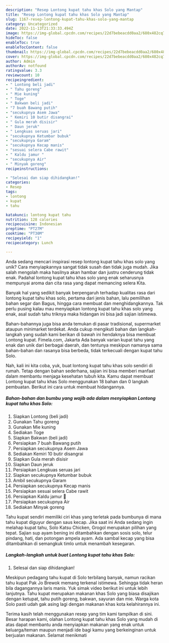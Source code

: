```yaml
---
description: "Resep Lontong kupat tahu khas Solo yang Mantap"
title: "Resep Lontong kupat tahu khas Solo yang Mantap"
slug: 1167-resep-lontong-kupat-tahu-khas-solo-yang-mantap
category: Uncategorized
date: 2022-11-13T21:33:33.494Z
image: https://img-global.cpcdn.com/recipes/22d7bebeacdd0aa2/680x482cq70/lontong-kupat-tahu-khas-solo-foto-resep-utama.jpg
hideToc: false
enableToc: true
enableTocContent: false
thumbnail: https://img-global.cpcdn.com/recipes/22d7bebeacdd0aa2/680x482cq70/lontong-kupat-tahu-khas-solo-foto-resep-utama.jpg
cover: https://img-global.cpcdn.com/recipes/22d7bebeacdd0aa2/680x482cq70/lontong-kupat-tahu-khas-solo-foto-resep-utama.jpg
author: Admin
authorAv: notfound
ratingvalue: 3.3
reviewcount: 10
recipeingredient:
- " Lontong beli jadi"
- " Tahu goreng"
- " Mie kuning"
- " Toge"
- " Bakwan beli jadi"
- "7 buah Bawang putih"
- "secukupnya Asem Jawa"
- " Kemiri 10 butir disangrai"
- " Gula merah disisir"
- " Daun jeruk"
- " Lengkuas seruas jari"
- "secukupnya Ketumbar bubuk"
- "secukupnya Garam"
- "secukupnya Kecap manis"
- "sesuai selera Cabe rawit"
- " Kaldu jamur "
- "secukupnya Air"
- " Minyak goreng"
recipeinstructions:

- "Selesai dan siap dihidangkan!"
categories:
- Resep
tags:
- lontong
- kupat
- tahu

katakunci: lontong kupat tahu 
nutrition: 128 calories
recipecuisine: Indonesian
preptime: "PT27M"
cooktime: "PT30M"
recipeyield: "1"
recipecategory: Lunch

---
```





Anda sedang mencari inspirasi resep lontong kupat tahu khas solo yang unik? Cara menyiapkannya sangat tidak susah dan tidak juga mudah. Jika salah mengolah maka hasilnya akan hambar dan justru cenderung tidak enak. Padahal lontong kupat tahu khas solo yang enak seharusnya mempunyai aroma dan cita rasa yang dapat memancing selera Kita.





Banyak hal yang sedikit banyak berpengaruh terhadap kualitas rasa dari lontong kupat tahu khas solo, pertama dari jenis bahan, lalu pemilihan bahan segar dan Bagus, hingga cara membuat dan menghidangkannya. Tak perlu pusing kalau mau menyiapkan lontong kupat tahu khas solo yang enak,      asal sudah tahu triknya maka hidangan ini bisa jadi sajian istimewa.














Bahan-bahannya juga bisa anda temukan di pasar tradisional, supermarket ataupun minimarket terdekat. Anda cukup mengikuti bahan dan langkah-langkah yang sudah kami berikan di bawah ini hendaknya bisa membuat Lontong kupat. Fimela.com, Jakarta Ada banyak varian kupat tahu yang enak dan unik dari berbagai daerah, dan tentunya meskipun namanya sama bahan-bahan dan rasanya bisa berbeda, tidak terkecuali dengan kupat tahu Solo.






Nah, kali ini kita coba, yuk, buat lontong kupat tahu khas solo sendiri di rumah. Tetap dengan bahan sederhana, sajian ini bisa memberi manfaat dalam membantu menjaga kesehatan tubuh kita. Kamu dapat membuat Lontong kupat tahu khas Solo menggunakan 18 bahan dan 0 langkah pembuatan. Berikut ini cara untuk membuat hidangannya.

<!--inarticleads1-->

##### Bahan-bahan dan bumbu yang wajib ada dalam menyiapkan Lontong kupat tahu khas Solo:

1. Siapkan  Lontong (beli jadi)
1. Gunakan  Tahu goreng
1. Gunakan  Mie kuning
1. Sediakan  Toge
1. Siapkan  Bakwan (beli jadi)
1. Persiapkan 7 buah Bawang putih
1. Persiapkan secukupnya Asem Jawa
1. Sediakan  Kemiri 10 butir disangrai
1. Siapkan  Gula merah disisir
1. Siapkan  Daun jeruk
1. Persiapkan  Lengkuas seruas jari
1. Siapkan secukupnya Ketumbar bubuk
1. Ambil secukupnya Garam
1. Persiapkan secukupnya Kecap manis
1. Persiapkan sesuai selera Cabe rawit
1. Persiapkan  Kaldu jamur 🍄
1. Persiapkan secukupnya Air
1. Sediakan  Minyak goreng


Tahu kupat sendiri memiliki ciri khas yang terletak pada bumbunya di mana tahu kupat diguyur dengan saus kecap. Jika saat ini Anda sedang ingin melahap kupat tahu, Solo Katsu Chicken, Grogol merupakan pilihan yang tepat. Sajian sup ayam bening ini ditambahkan dengan sosis solo, telur pindang, hati, dan potongan ampela ayam. Ada sambal kecap yang bisa ditambahkan di semangkuk timlo untuk menambah kesegaran. 

<!--inarticleads2-->

##### Langkah-langkah untuk buat Lontong kupat tahu khas Solo:


1. Selesai dan siap dihidangkan!

Meskipun pedagang tahu kupat di Solo terbilang banyak, namun racikan tahu kupat Pak Jo Brewok memang terkenal istimewa. Sehingga tidak heran bila dagangannya laris manis. Yuk simak video berikut ini untuk lebih lanjutnya. Tahu kupat merupakan makanan khas Solo yang biasa disajikan dengan ketupat, tahu putih goreng, bakwan, sayuran dan mie. Warga kota Solo pasti udah gak asing lagi dengan makanan khas kota kelahirannya ini. 

Terima kasih telah menggunakan resep yang tim kami tampilkan di sini. Besar harapan kami, olahan Lontong kupat tahu khas Solo yang mudah di atas dapat membantu anda menyiapkan makanan yang enak untuk keluarga/teman maupun menjadi ide bagi kamu yang berkeinginan untuk berjualan makanan. Selamat menikmati
